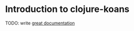 # Introduction to clojure-koans

TODO: write [great documentation](http://jacobian.org/writing/what-to-write/)
